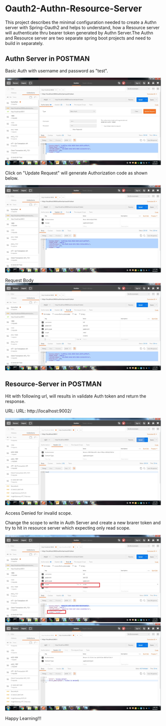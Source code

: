 # Oauth2-Authn-Resource-Server

This project describes the minimal configuration needed to create a Authn server with Spring-Oauth2 and helps to understand, how a Resource server will authenticate thru bearer token generated by Authn Server.The Authn and Resource server are two separate spring boot projects and need to build in separately.

Authn Server in POSTMAN
----------------------------

Basic Auth with username and password as "test". 

![ScreenShot](/screenshots/authn_server1.jpg?raw=true "Authn Server")

Click on "Update Request" will generate Authorization code as shown below.

![ScreenShot](/screenshots/authn_server2.jpg?raw=true "Authn Server")

Request Body
![ScreenShot](/screenshots/authn_server3.jpg?raw=true "Authn Server")


Resource-Server in POSTMAN
--------------------------------

Hit with following url, will results in validate Auth token and return the response. 

URL: URL: http://localhost:9002/

![ScreenShot](/screenshots/Resource_Server_Response.jpg?raw=true "Authn Server")

Access Denied for invalid scope.

Change the scope to write in Auth Server and create a new brarer token and try to hit in resource server which expecting only read scope.

![ScreenShot](/screenshots/Access_Denied_Response1.jpg?raw=true "Authn Server")
![ScreenShot](/screenshots/Access_Denied_Response2.jpg?raw=true "Authn Server")


Happy Learning!!!